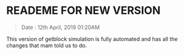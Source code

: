 # READEME FOR NEW VERSION
> Date : 12th April, 2019     01:20AM

This version of getblock simulation is fully automated and has all the changes that mam told us to do.